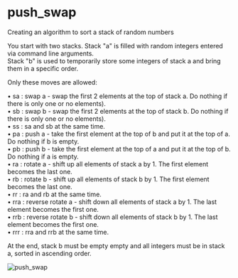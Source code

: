 # push_swap
Creating an algorithm to sort a stack of random numbers  

You start with two stacks. Stack "a" is filled with random integers entered via command line arguments.  
Stack "b" is used to temporarily store some integers of stack a and bring them in a specific order.  

Only these moves are allowed:  

• sa : swap a - swap the first 2 elements at the top of stack a. Do nothing if there is only one or no elements).  
• sb : swap b - swap the first 2 elements at the top of stack b. Do nothing if there is only one or no elements).  
• ss : sa and sb at the same time.  
• pa : push a - take the first element at the top of b and put it at the top of a. Do nothing if b is empty.  
• pb : push b - take the first element at the top of a and put it at the top of b. Do nothing if a is empty.  
• ra : rotate a - shift up all elements of stack a by 1. The first element becomes the last one.  
• rb : rotate b - shift up all elements of stack b by 1. The first element becomes the last one.  
• rr : ra and rb at the same time.  
• rra : reverse rotate a - shift down all elements of stack a by 1. The last element becomes the first one.  
• rrb : reverse rotate b - shift down all elements of stack b by 1. The last element becomes the first one.  
• rrr : rra and rrb at the same time.  

At the end, stack b must be empty empty and all integers must be in stack a, sorted in ascending order.  

![push_swap]([https://github.com/cyberKev42/so_long/blob/main/so_long/so_long_gameplay.gif](https://github.com/cyberKev42/push_swap/blob/main/push_swap_visualized.gif)https://github.com/cyberKev42/push_swap/blob/main/push_swap_visualized.gif)
